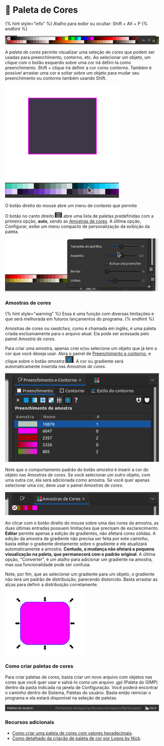 # 🔴 Paleta de Cores

{% hint style="info" %}
Atalho para exibir ou ocultar: Shift + Alt + P
{% endhint %}

![](<.gitbook/assets/image (60).png>)

A _paleta de cores_ permite visualizar uma seleção de cores que podem ser usadas para preenchimento, contorno, etc. Ao selecionar um objeto, um clique com o botão esquerdo sobre uma cor irá defini-la como preenchimento. Shift + clique irá definir a cor como contorno. Também é possível arrastar uma cor e soltar sobre um objeto para mudar seu preenchimento ou contorno também usando Shift.

![](<.gitbook/assets/Peek 08-07-2022 20-51.gif>)

O botão direito do mouse abre um menu de contexto que permite&#x20;

O botão no canto direito ![](<.gitbook/assets/image (51).png>) abre uma lista de paletas predefinidas com a primeira opção, **auto**, sendo as [Amostras de cores](paleta-de-cores.md#amostras-de-cores). A última opção, Configurar, exibe um menu compacto de personalização da exibição da paleta.

![](<.gitbook/assets/Peek 09-07-2022 00-40.gif>)

### Amostras de cores

{% hint style="warning" %}
Essa é uma função com diversas limitações e que será melhorada em futuros lançamentos do programa.&#x20;
{% endhint %}

Amostras de cores ou _swatches,_ como é chamada em inglês, é uma paleta criada exclusivamente para o arquivo atual. Ela pode ser acessada pelo painel _Amostra de cores_.&#x20;

Para criar uma amostra, apenas criei e/ou selecione um objeto que já tem a cor que você deseja usar. Abra o painel de [Preenchimento e contorno](paineis/preenchimento-e-contorno/), e clique sobre o botão _amostra_ ![](<.gitbook/assets/image (10) (1).png>). A cor ou gradiente será automaticamente inserida nas _Amostras de cores_.

![](<.gitbook/assets/image (47).png>)

Note que o comportamento padrão do botão _amostra_ é inserir a cor do objeto nas _Amostras de cores_. Se você selecionar um outro objeto, com uma outra cor, ela será adicionada como amostra. Se você quer apenas selecionar uma cor, deve usar o painel _Amostras de cores_.

![](<.gitbook/assets/image (5) (1).png>)

Ao clicar com o botão direito do mouse sobre uma das cores da amostra, as duas últimas entradas possuem limitações que precisam de esclarecimento. **Editar** permite apenas a edição de gradientes, não afetará cores sólidas. A edição da amostra de gradiente não precisa ser feita por este caminho, basta editar o gradiente diretamente sobre o gradiente e ele atualizará automaticamente a amostra. **Contudo, a mudança não afetará a pequena visualização na paleta, que permanecerá com o padrão original**. A última opção, "Converter", é um atalho para adicionar um gradiente na amostra, mas sua funcionalidade pode ser confusa.

Note, por fim, que ao selecionar um gradiente para um objeto, o gradiente não terá um padrão de distribuição, parecendo distorcido. Basta arrastar as alças para definir a distribuição corretamente.

![](<.gitbook/assets/Peek 09-07-2022 00-36.gif>)

### Como criar paletas de cores

Para criar paletas de cores, basta criar um novo arquivo com objetos nas cores que você quer usar e salvá-lo como um arquivo .gpl (Paleta do GIMP) dentro da pasta indicada na janela de Configuração. Você poderá encontrar o caminho dentro de Sistema, Paletas do usuário. Basta então reiniciar o programa e ela estará disponível na seleção de paletas.&#x20;

![](<.gitbook/assets/image (55).png>)

### Recursos adicionais

* [Como criar uma paleta de cores com valores hexadecimais](https://www.wikihow.com/Make-a-Custom-Color-Palette-in-Inkscape).&#x20;
* [Como detalhado da criação de paleta de cor por Logos by Nick](https://logosbynick.com/save-a-custom-color-palette-in-inkscape/).
